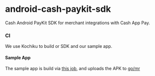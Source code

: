 # android-cash-paykit-sdk

Cash Android PayKit SDK for merchant integrations with Cash App Pay.

### CI

We use Kochiku to build or SDK and our sample app. 
#### Sample App

The sample app is build via [this job](https://kochiku.sqprod.co/squareup/android-cash-paykit-sdk), and uploads the APK to [go/mr](https://mobile-releases.squareup.com/cash-apps)